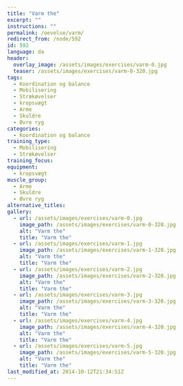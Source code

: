 ```yaml
---
title: "Varm the"
excerpt: ""
instructions: ""
permalink: /oevelse/varm/
redirect_from: /node/592
id: 592
language: da
header:
  overlay_image: /assets/images/exercises/varm-0.jpg
  teaser: /assets/images/exercises/varm-0-320.jpg
tags:
  - Koordination og balance
  - Mobilisering
  - Strækøvelser
  - kropsvægt
  - Arme
  - Skuldre
  - Øvre ryg
categories:
  - Koordination og balance
training_type: 
  - Mobilisering
  - Strækøvelser
training_focus: 
equipment:
  - kropsvægt
muscle_group:
  - Arme
  - Skuldre
  - Øvre ryg
alternative_titles:
gallery:
  - url: /assets/images/exercises/varm-0.jpg
    image_path: /assets/images/exercises/varm-0-320.jpg
    alt: "Varm the"
    title: "Varm the"
  - url: /assets/images/exercises/varm-1.jpg
    image_path: /assets/images/exercises/varm-1-320.jpg
    alt: "Varm the"
    title: "Varm the"
  - url: /assets/images/exercises/varm-2.jpg
    image_path: /assets/images/exercises/varm-2-320.jpg
    alt: "Varm the"
    title: "Varm the"
  - url: /assets/images/exercises/varm-3.jpg
    image_path: /assets/images/exercises/varm-3-320.jpg
    alt: "Varm the"
    title: "Varm the"
  - url: /assets/images/exercises/varm-4.jpg
    image_path: /assets/images/exercises/varm-4-320.jpg
    alt: "Varm the"
    title: "Varm the"
  - url: /assets/images/exercises/varm-5.jpg
    image_path: /assets/images/exercises/varm-5-320.jpg
    alt: "Varm the"
    title: "Varm the"
last_modified_at: 2014-10-12T21:34:51Z
---
```



